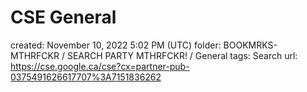# CSE General

created: November 10, 2022 5:02 PM (UTC)
folder: BOOKMRKS-MTHRFCKR / SEARCH PARTY MTHRFCKR! / General
tags: Search
url: https://cse.google.ca/cse?cx=partner-pub-0375491626617707%3A7151836262
